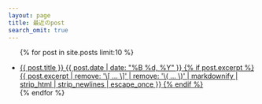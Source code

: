 ```yaml
---
layout: page
title: 最近のpost
search_omit: true
---
```


<ul class="post-list">
	
{% for post in site.posts limit:10 %}
  <li><article>
  <a href="{{ site.baseurl }}{{ post.url }}">{{ post.title }} 
          <span class="entry-date"><time datetime="{{ post.date | date_to_xmlschema }}">{{ post.date | date: "%B %d, %Y" }}</time></span>
		{% if post.excerpt %}
		  <span class="excerpt">
				{{ post.excerpt | remove: '\[ ... \]' | remove: '\( ... \)' | markdownify | strip_html | strip_newlines | escape_once }}</span>
		{% endif %}
  </a>
  </article></li>
{% endfor %}

</ul>

